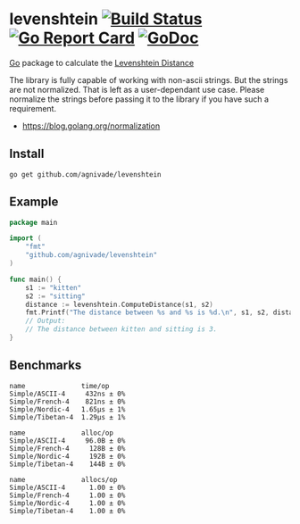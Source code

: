 levenshtein [![Build Status](https://travis-ci.org/agnivade/levenshtein.svg?branch=master)](https://travis-ci.org/agnivade/levenshtein) [![Go Report Card](https://goreportcard.com/badge/github.com/agnivade/levenshtein)](https://goreportcard.com/report/github.com/agnivade/levenshtein) [![GoDoc](https://godoc.org/github.com/agnivade/levenshtein?status.svg)](https://godoc.org/github.com/agnivade/levenshtein)
===========

[Go](http://golang.org) package to calculate the [Levenshtein Distance](http://en.wikipedia.org/wiki/Levenshtein_distance)

The library is fully capable of working with non-ascii strings. But the strings are not normalized. That is left as a user-dependant use case. Please normalize the strings before passing it to the library if you have such a requirement.
- https://blog.golang.org/normalization

Install
-------

    go get github.com/agnivade/levenshtein

Example
-------

```go
package main

import (
	"fmt"
	"github.com/agnivade/levenshtein"
)

func main() {
	s1 := "kitten"
	s2 := "sitting"
	distance := levenshtein.ComputeDistance(s1, s2)
	fmt.Printf("The distance between %s and %s is %d.\n", s1, s2, distance)
	// Output:
	// The distance between kitten and sitting is 3.
}

```

Benchmarks
----------

```
name              time/op
Simple/ASCII-4     432ns ± 0%
Simple/French-4    821ns ± 0%
Simple/Nordic-4   1.65µs ± 1%
Simple/Tibetan-4  1.29µs ± 1%

name              alloc/op
Simple/ASCII-4     96.0B ± 0%
Simple/French-4     128B ± 0%
Simple/Nordic-4     192B ± 0%
Simple/Tibetan-4    144B ± 0%

name              allocs/op
Simple/ASCII-4      1.00 ± 0%
Simple/French-4     1.00 ± 0%
Simple/Nordic-4     1.00 ± 0%
Simple/Tibetan-4    1.00 ± 0%
```
